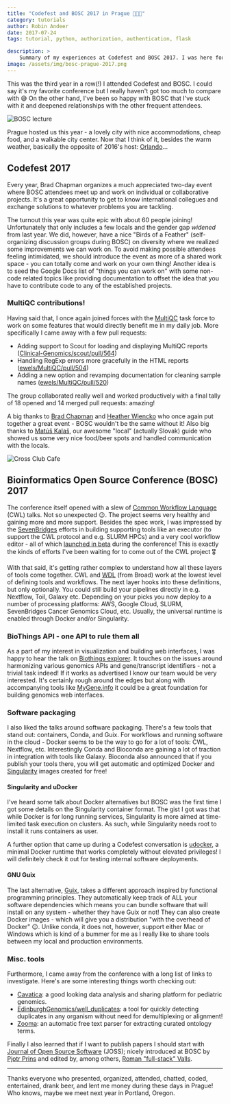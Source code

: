 ```yaml
---
title: "Codefest and BOSC 2017 in Prague 🏰🇨🇿"
category: tutorials
author: Robin Andeer
date: 2017-07-24
tags: tutorial, python, authorization, authentication, flask

description: >
    Summary of my experiences at Codefest and BOSC 2017. I was here for the third year in a row  and it's been my most productive attendance yet!
image: /assets/img/bosc-prague-2017.png
---
```


This was the third year in a row(!) I attended Codefest and BOSC. I could say it's my favorite conference but I really haven't got too much to compare with 😅 On the other hand, I've been so happy with BOSC that I've stuck with it and deepened relationships with the other frequent attendees.

![BOSC lecture](/assets/img/bosc-prague-2017.jpg)

Prague hosted us this year - a lovely city with nice accommodations, cheap food, and a walkable city center. Now that I think of it, besides the warm weather, basically the opposite of 2016's host: [Orlando](http://www.robinandeer.com/blog/2016/07/12/bosc-2016/)...

## Codefest 2017

Every year, Brad Chapman organizes a much appreciated two-day event where BOSC attendees meet up and work on individual or collaborative projects. It's a great opportunity to get to know international collegues and exchange solutions to whatever problems you are tackling.

The turnout this year was quite epic with about 60 people joining! Unfortunately that only includes a few locals and the gender gap _widened_ from last year. We did, however, have a nice "Birds of a Feather" (self-organizing discussion groups during BOSC) on diversity where we realized some improvements we can work on. To avoid making possible attendees feeling intimidated, we should introduce the event as more of a shared work space - you can totally come and work on your own thing! Another idea is to seed the Google Docs list of "things you can work on" with some non-code related topics like providing documentation to offset the idea that you have to contribute code to any of the established projects.

### MultiQC contributions!

Having said that, I once again joined forces with the [MultiQC](http://multiqc.info/) task force to work on some features that would directly benefit me in my daily job. More specifically I came away with a few pull requests:

- Adding support to Scout for loading and displaying MultiQC reports ([Clinical-Genomics/scout/pull/564](https://github.com/Clinical-Genomics/scout/pull/564))
- Handling RegExp errors more gracefully in the HTML reports ([ewels/MultiQC/pull/504](https://github.com/ewels/MultiQC/pull/504))
- Adding a new option and revamping documentation for cleaning sample names ([ewels/MultiQC/pull/520](https://github.com/ewels/MultiQC/pull/520))

The group collaborated really well and worked productively with a final tally of 18 opened and 14 merged pull requests: amazing!

A big thanks to [Brad Chapman](https://twitter.com/chapmanb) and [Heather Wiencko](https://twitter.com/HLWiencko) who once again put together a great event - BOSC wouldn't be the same without it! Also big thanks to [Matúš Kalaš](https://twitter.com/matuskalas), our awesome "local" (actually Slovak) guide who showed us some very nice food/beer spots and handled communication with the locals.

![Cross Club Cafe](/assets/img/bosc-prague-2017-restaurant.jpg)

## Bioinformatics Open Source Conference (BOSC) 2017

The conference itself opened with a slew of [Common Workflow Language](http://www.commonwl.org/) (CWL) talks. Not so unexpected 😉. The project seems very healthy and gaining more and more support. Besides the spec work, I was impressed by the [SevenBridges][seven] efforts in building supporting tools like an executor (to support the CWL protocol and e.g. SLURM HPCs) and a very cool workflow editor - all of which [launched in beta][launch] during the conference! This is exactly the kinds of efforts I've been waiting for to come out of the CWL project 🎖

With that said, it's getting rather complex to understand how all these layers of tools come together. CWL and [WDL](https://software.broadinstitute.org/wdl/documentation/structure.php) (from Broad) work at the lowest level of defining tools and workflows. The next layer hooks into these definitions, but only optionally. You could still build your pipelines directly in e.g. Nextflow, Toil, Galaxy etc. Depending on your picks you now deploy to a number of processing platforms: AWS, Google Cloud, SLURM, SevenBridges Cancer Genomics Cloud, etc. Usually, the universal runtime is enabled through Docker and/or Singularity.

### BioThings API - one API to rule them all

As a part of my interest in visualization and building web interfaces, I was happy to hear the talk on [Biothings explorer](http://biothings.io/). It touches on the issues around harmonizing various genomics APIs and gene/transcript identifiers - not a trivial task indeed! If it works as advertised I know our team would be very interested. It's certainly rough around the edges but along with accompanying tools like [MyGene.info](http://mygene.info/) it could be a great foundation for building genomics web interfaces.

### Software packaging

I also liked the talks around software packaging. There's a few tools that stand out: containers, Conda, and Guix. For workflows and running software in the cloud - Docker seems to be the way to go for a lot of tools: CWL, Nextflow, etc. Interestingly Conda and Bioconda are gaining a lot of traction in integration with tools like Galaxy. Bioconda also announced that if you publish your tools there, you will get automatic and optimized Docker and [Singularity](http://singularity.lbl.gov/) images created for free!

#### Singularity and uDocker

I've heard some talk about Docker alternatives but BOSC was the first time I got some details on the Singularity container format. The gist I got was that while Docker is for long running services, Singularity is more aimed at time-limited task execution on clusters. As such, while Singularity needs root to install it runs containers as user.

A further option that came up during a Codefest conversation is [udocker](https://github.com/indigo-dc/udocker), a minimal Docker runtime that works completely without elevated privileges! I will definitely check it out for testing internal software deployments.

#### GNU Guix

The last alternative, [Guix](https://www.gnu.org/software/guix/), takes a different approach inspired by functional programming principles. They automatically keep track of ALL your software dependencies which means you can bundle software that will install on any system - whether they have Guix or not! They can also create Docker images - which will give you a distribution "with the overhead of Docker" 😉. Unlike conda, it does not, however, support either Mac or Windows which is kind of a bummer for me as I really like to share tools between my local and production environments.

### Misc. tools

Furthermore, I came away from the conference with a long list of links to investigate. Here's are some interesting things worth checking out:

- [Cavatica](http://www.cavatica.org/): a good looking data analysis and sharing platform for pediatric genomics.
- [EdinburghGenomics/well_duplicates](https://github.com/EdinburghGenomics/well_duplicates): a tool for quickly detecting duplicates in any organism without need for demultiplexing or alignment!
- [Zooma](http://www.ebi.ac.uk/spot/zooma/): an automatic free text parser for extracting curated ontology terms.

Finally I also learned that if I want to publish papers I should start with [Journal of Open Source Software](http://joss.theoj.org/) (JOSS); nicely introduced at BOSC by [Pjotr Prins](https://twitter.com/pjotrprins) and edited by, among others, [Roman "full-stack" Valls](https://twitter.com/braincode).

--------------------------

Thanks everyone who presented, organized, attended, chatted, coded, entertained, drank beer, and lent me money during these days in Prague! Who knows, maybe we meet next year in Portland, Oregon.


[seven]: https://www.sevenbridges.com/
[launch]: http://rabix.io/launch
